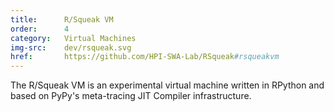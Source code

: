 ```yaml
---
title:      R/Squeak VM
order:      4
category:   Virtual Machines
img-src:    dev/rsqueak.svg
href:       https://github.com/HPI-SWA-Lab/RSqueak#rsqueakvm
---
```

The R/Squeak VM is an experimental virtual machine written in RPython and based on PyPy's meta-tracing JIT Compiler infrastructure.